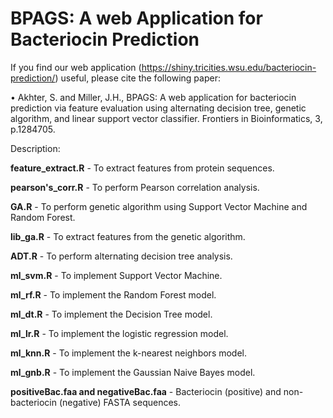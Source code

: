 # BPAGS: A web Application for Bacteriocin Prediction

If you find our web application (https://shiny.tricities.wsu.edu/bacteriocin-prediction/) useful, please cite the following paper:

• Akhter, S. and Miller, J.H., BPAGS: A web application for bacteriocin prediction via feature evaluation using alternating decision tree, genetic algorithm, and linear support vector classifier. Frontiers in Bioinformatics, 3, p.1284705.

Description:

**feature_extract.R** - To extract features from protein sequences. 

**pearson's_corr.R** - To perform Pearson correlation analysis.

**GA.R** - To perform genetic algorithm using Support Vector Machine and Random Forest.

**lib_ga.R** - To extract features from the genetic algorithm. 

**ADT.R** - To perform alternating decision tree analysis.

**ml_svm.R** - To implement Support Vector Machine.

**ml_rf.R** - To implement the Random Forest model.

**ml_dt.R** - To implement the Decision Tree model.

**ml_lr.R** - To implement the logistic regression model.

**ml_knn.R** - To implement the k-nearest neighbors model.

**ml_gnb.R** - To implement the Gaussian Naive Bayes model.

**positiveBac.faa and negativeBac.faa** - Bacteriocin (positive) and non-bacteriocin (negative) FASTA sequences.



